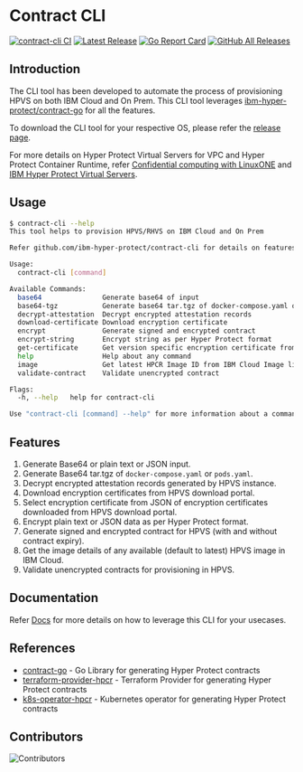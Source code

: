 # Contract CLI

[![contract-cli CI](https://github.com/ibm-hyper-protect/contract-cli/actions/workflows/build.yaml/badge.svg)](https://github.com/ibm-hyper-protect/contract-cli/actions/workflows/build.yaml)
[![Latest Release](https://img.shields.io/github/v/release/ibm-hyper-protect/contract-cli?include_prereleases)](https://github.com/ibm-hyper-protect/contract-cli/releases/latest)
[![Go Report Card](https://goreportcard.com/badge/github.com/ibm-hyper-protect/contract-cli)](https://goreportcard.com/report/ibm-hyper-protect/contract-cli)
[![GitHub All Releases](https://img.shields.io/github/downloads/ibm-hyper-protect/contract-cli/total.svg)](https://github.com/ibm-hyper-protect/contract-cli/releases/latest)

## Introduction

The CLI tool has been developed to automate the process of provisioning HPVS on both IBM Cloud and On Prem. This CLI tool leverages [ibm-hyper-protect/contract-go](https://github.com/ibm-hyper-protect/contract-go) for all the features.

To download the CLI tool for your respective OS, please refer the [release page](https://github.com/ibm-hyper-protect/contract-cli/releases). 

For more details on Hyper Protect Virtual Servers for VPC and Hyper Protect Container Runtime, refer [Confidential computing with LinuxONE](https://cloud.ibm.com/docs/vpc?topic=vpc-about-se) and [IBM Hyper Protect Virtual Servers](https://www.ibm.com/docs/en/hpvs/2.2.x).

## Usage

```bash
$ contract-cli --help
This tool helps to provision HPVS/RHVS on IBM Cloud and On Prem 

Refer github.com/ibm-hyper-protect/contract-cli for details on features

Usage:
  contract-cli [command]

Available Commands:
  base64               Generate base64 of input
  base64-tgz           Generate base64 tar.tgz of docker-compose.yaml or pods.yaml
  decrypt-attestation  Decrypt encrypted attestation records
  download-certificate Download encryption certificate
  encrypt              Generate signed and encrypted contract
  encrypt-string       Encrypt string as per Hyper Protect format
  get-certificate      Get version specific encryption certificate from download-certificate JSON ouput
  help                 Help about any command
  image                Get latest HPCR Image ID from IBM Cloud Image list
  validate-contract    Validate unencrypted contract

Flags:
  -h, --help   help for contract-cli

Use "contract-cli [command] --help" for more information about a command.
```

## Features

1. Generate Base64 or plain text or JSON input.
2. Generate Base64 tar.tgz of `docker-compose.yaml` or `pods.yaml`.
3. Decrypt encrypted attestation records generated by HPVS instance.
4. Download encryption certificates from HPVS download portal.
5. Select encryption certificate from JSON of encryption certificates downloaded from HPVS download portal.
6. Encrypt plain text or JSON data as per Hyper Protect format.
7. Generate signed and encrypted contract for HPVS (with and without contract expiry).
8. Get the image details of any available (default to latest) HPVS image in IBM Cloud.
9. Validate unencrypted contracts for provisioning in HPVS. 

## Documentation

Refer [Docs](docs/README.md) for more details on how to leverage this CLI for your usecases.

## References

- [contract-go](https://github.com/ibm-hyper-protect/contract-go) - Go Library for generating Hyper Protect contracts
- [terraform-provider-hpcr](https://github.com/ibm-hyper-protect/terraform-provider-hpcr) - Terraform Provider for generating Hyper Protect contracts
- [k8s-operator-hpcr](https://github.com/ibm-hyper-protect/k8s-operator-hpcr) - Kubernetes operator for generating Hyper Protect contracts

## Contributors

![Contributors](https://contrib.rocks/image?repo=ibm-hyper-protect/contract-cli)
